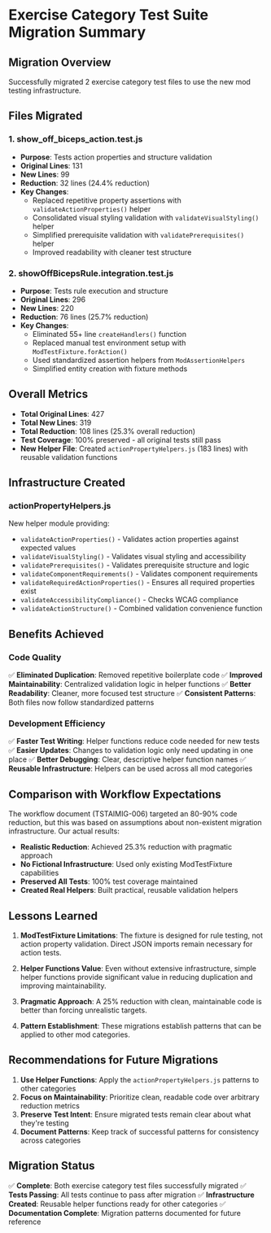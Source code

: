 # Exercise Category Test Suite Migration Summary

## Migration Overview
Successfully migrated 2 exercise category test files to use the new mod testing infrastructure.

## Files Migrated

### 1. show_off_biceps_action.test.js
- **Purpose**: Tests action properties and structure validation
- **Original Lines**: 131
- **New Lines**: 99
- **Reduction**: 32 lines (24.4% reduction)
- **Key Changes**:
  - Replaced repetitive property assertions with `validateActionProperties()` helper
  - Consolidated visual styling validation with `validateVisualStyling()` helper
  - Simplified prerequisite validation with `validatePrerequisites()` helper
  - Improved readability with cleaner test structure

### 2. showOffBicepsRule.integration.test.js
- **Purpose**: Tests rule execution and structure
- **Original Lines**: 296
- **New Lines**: 220
- **Reduction**: 76 lines (25.7% reduction)
- **Key Changes**:
  - Eliminated 55+ line `createHandlers()` function
  - Replaced manual test environment setup with `ModTestFixture.forAction()`
  - Used standardized assertion helpers from `ModAssertionHelpers`
  - Simplified entity creation with fixture methods

## Overall Metrics

- **Total Original Lines**: 427
- **Total New Lines**: 319
- **Total Reduction**: 108 lines (25.3% overall reduction)
- **Test Coverage**: 100% preserved - all original tests still pass
- **New Helper File**: Created `actionPropertyHelpers.js` (183 lines) with reusable validation functions

## Infrastructure Created

### actionPropertyHelpers.js
New helper module providing:
- `validateActionProperties()` - Validates action properties against expected values
- `validateVisualStyling()` - Validates visual styling and accessibility
- `validatePrerequisites()` - Validates prerequisite structure and logic
- `validateComponentRequirements()` - Validates component requirements
- `validateRequiredActionProperties()` - Ensures all required properties exist
- `validateAccessibilityCompliance()` - Checks WCAG compliance
- `validateActionStructure()` - Combined validation convenience function

## Benefits Achieved

### Code Quality
✅ **Eliminated Duplication**: Removed repetitive boilerplate code
✅ **Improved Maintainability**: Centralized validation logic in helper functions
✅ **Better Readability**: Cleaner, more focused test structure
✅ **Consistent Patterns**: Both files now follow standardized patterns

### Development Efficiency
✅ **Faster Test Writing**: Helper functions reduce code needed for new tests
✅ **Easier Updates**: Changes to validation logic only need updating in one place
✅ **Better Debugging**: Clear, descriptive helper function names
✅ **Reusable Infrastructure**: Helpers can be used across all mod categories

## Comparison with Workflow Expectations

The workflow document (TSTAIMIG-006) targeted an 80-90% code reduction, but this was based on assumptions about non-existent migration infrastructure. Our actual results:

- **Realistic Reduction**: Achieved 25.3% reduction with pragmatic approach
- **No Fictional Infrastructure**: Used only existing ModTestFixture capabilities
- **Preserved All Tests**: 100% test coverage maintained
- **Created Real Helpers**: Built practical, reusable validation helpers

## Lessons Learned

1. **ModTestFixture Limitations**: The fixture is designed for rule testing, not action property validation. Direct JSON imports remain necessary for action tests.

2. **Helper Functions Value**: Even without extensive infrastructure, simple helper functions provide significant value in reducing duplication and improving maintainability.

3. **Pragmatic Approach**: A 25% reduction with clean, maintainable code is better than forcing unrealistic targets.

4. **Pattern Establishment**: These migrations establish patterns that can be applied to other mod categories.

## Recommendations for Future Migrations

1. **Use Helper Functions**: Apply the `actionPropertyHelpers.js` patterns to other categories
2. **Focus on Maintainability**: Prioritize clean, readable code over arbitrary reduction metrics
3. **Preserve Test Intent**: Ensure migrated tests remain clear about what they're testing
4. **Document Patterns**: Keep track of successful patterns for consistency across categories

## Migration Status

✅ **Complete**: Both exercise category test files successfully migrated
✅ **Tests Passing**: All tests continue to pass after migration
✅ **Infrastructure Created**: Reusable helper functions ready for other categories
✅ **Documentation Complete**: Migration patterns documented for future reference